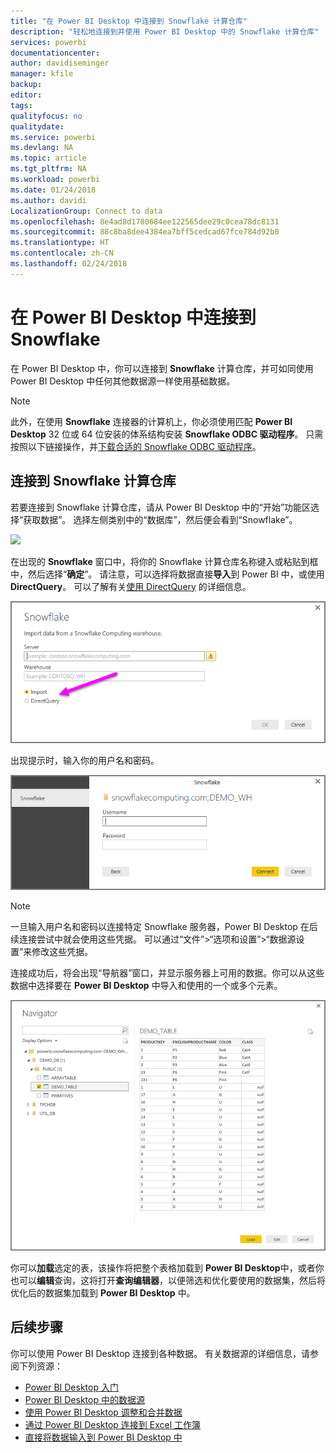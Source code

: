 ```yaml
---
title: "在 Power BI Desktop 中连接到 Snowflake 计算仓库"
description: "轻松地连接到并使用 Power BI Desktop 中的 Snowflake 计算仓库"
services: powerbi
documentationcenter: 
author: davidiseminger
manager: kfile
backup: 
editor: 
tags: 
qualityfocus: no
qualitydate: 
ms.service: powerbi
ms.devlang: NA
ms.topic: article
ms.tgt_pltfrm: NA
ms.workload: powerbi
ms.date: 01/24/2018
ms.author: davidi
LocalizationGroup: Connect to data
ms.openlocfilehash: 8e4ad8d1780684ee122565dee29c0cea78dc8131
ms.sourcegitcommit: 88c8ba8dee4384ea7bff5cedcad67fce784d92b0
ms.translationtype: HT
ms.contentlocale: zh-CN
ms.lasthandoff: 02/24/2018
---
```

# <a name="connect-to-snowflake-in-power-bi-desktop"></a>在 Power BI Desktop 中连接到 Snowflake
在 Power BI Desktop 中，你可以连接到 **Snowflake** 计算仓库，并可如同使用 Power BI Desktop 中任何其他数据源一样使用基础数据。 

> [!NOTE]
> 此外，在使用 **Snowflake** 连接器的计算机上，你必须使用匹配 **Power BI Desktop** 32 位或 64 位安装的体系结构安装 **Snowflake ODBC 驱动程序**。 只需按照以下链接操作，并[下载合适的 Snowflake ODBC 驱动程序](http://go.microsoft.com/fwlink/?LinkID=823762)。
> 
> 

## <a name="connect-to-a-snowflake-computing-warehouse"></a>连接到 Snowflake 计算仓库
若要连接到 Snowflake 计算仓库，请从 Power BI Desktop 中的“开始”功能区选择“获取数据”。 选择左侧类别中的“数据库”，然后便会看到“Snowflake”。

![](media/desktop-connect-snowflake/connect_snowflake_2b.png)

在出现的 **Snowflake** 窗口中，将你的 Snowflake 计算仓库名称键入或粘贴到框中，然后选择“**确定**”。 请注意，可以选择将数据直接**导入**到 Power BI 中，或使用 **DirectQuery**。 可以了解有关[使用 DirectQuery](desktop-use-directquery.md) 的详细信息。

![](media/desktop-connect-snowflake/connect_snowflake_3.png)

出现提示时，输入你的用户名和密码。

![](media/desktop-connect-snowflake/connect_snowflake_4.png)

> [!NOTE]
> 一旦输入用户名和密码以连接特定 Snowflake 服务器，Power BI Desktop 在后续连接尝试中就会使用这些凭据。 可以通过“文件”>“选项和设置”>“数据源设置”来修改这些凭据。
> 
> 

连接成功后，将会出现“导航器”窗口，并显示服务器上可用的数据。你可以从这些数据中选择要在 **Power BI Desktop** 中导入和使用的一个或多个元素。

![](media/desktop-connect-snowflake/connect_snowflake_5.png)

你可以**加载**选定的表，该操作将把整个表格加载到 **Power BI Desktop**中，或者你也可以**编辑**查询，这将打开**查询编辑器**，以便筛选和优化要使用的数据集，然后将优化后的数据集加载到 **Power BI Desktop** 中。

## <a name="next-steps"></a>后续步骤
你可以使用 Power BI Desktop 连接到各种数据。 有关数据源的详细信息，请参阅下列资源：

* [Power BI Desktop 入门](desktop-getting-started.md)
* [Power BI Desktop 中的数据源](desktop-data-sources.md)
* [使用 Power BI Desktop 调整和合并数据](desktop-shape-and-combine-data.md)
* [通过 Power BI Desktop 连接到 Excel 工作簿](desktop-connect-excel.md)   
* [直接将数据输入到 Power BI Desktop 中](desktop-enter-data-directly-into-desktop.md)   

